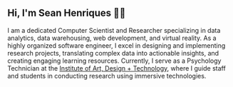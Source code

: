## Hi, I'm Sean Henriques 👋🏻

I am a dedicated Computer Scientist and Researcher specializing in data analytics, data warehousing, web development, and virtual reality. As a highly organized software engineer, I excel in designing and implementing research projects, translating complex data into actionable insights, and creating engaging learning resources. Currently, I serve as a Psychology Technician at the [Institute of Art, Design + Technology](https://iadt.ie), where I guide staff and students in conducting research using immersive technologies.

<!--
**henriquessean/henriquessean** is a ✨ _special_ ✨ repository because its `README.md` (this file) appears on your GitHub profile.

Here are some ideas to get you started:

- 🔭 I’m currently working on ...
- 🌱 I’m currently learning ...
- 👯 I’m looking to collaborate on ...
- 🤔 I’m looking for help with ...
- 💬 Ask me about ...
- 📫 How to reach me: ...
- 😄 Pronouns: ...
- ⚡ Fun fact: ...
-->
